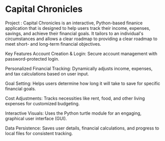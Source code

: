 # Capital Chronicles

Project : Capital Chronicles is an interactive, Python-based finanice application that is designed to help users track their income, expenses, savings, and achieve their financial goals. It tailors to an individual's circumstances and allows a clear roadmap to providing a clear roadmap to meet short- and long-term financial objectives.

Key Features
Account Creation & Login: Secure account management with password-protected login.

Personalized Financial Tracking: Dynamically adjusts income, expenses, and tax calculations based on user input.

Goal Setting: Helps users determine how long it will take to save for specific financial goals.

Cost Adjustments: Tracks necessities like rent, food, and other living expenses for customized budgeting.

Interactive Visuals: Uses the Python turtle module for an engaging, graphical user interface (GUI).

Data Persistence: Saves user details, financial calculations, and progress to local files for consistent tracking.


